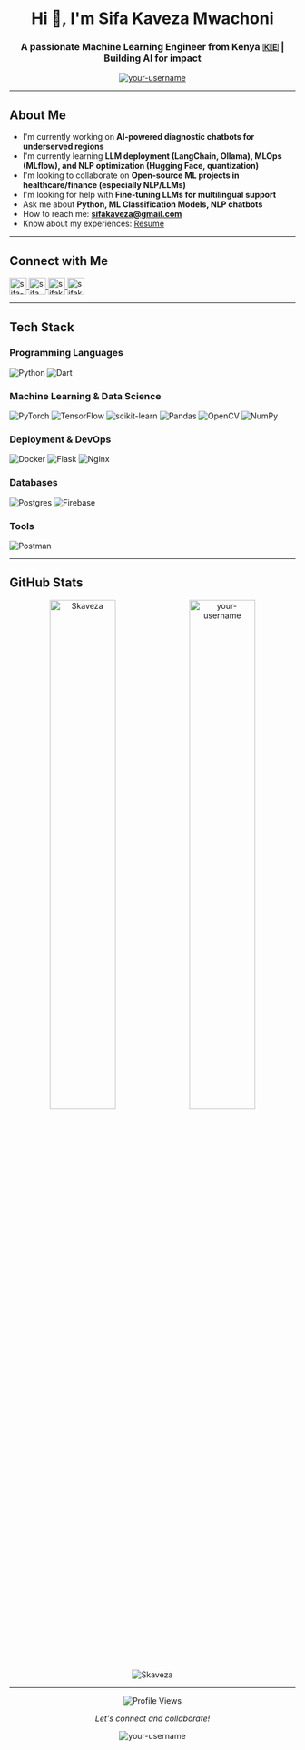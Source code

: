 <h1 align="center">Hi 👋, I'm Sifa Kaveza Mwachoni</h1>
<h3 align="center">A passionate Machine Learning Engineer from Kenya 🇰🇪 | Building AI for impact</h3>

<p align="center">
  <a href="https://github.com/ryo-ma/github-profile-trophy">
    <img src="https://github-profile-trophy.vercel.app/?username=your-username&theme=darkhub&row=1&margin-w=15" alt="your-username" />
  </a>
</p>

---

## About Me

- I'm currently working on **AI-powered diagnostic chatbots for underserved regions**
- I'm currently learning **LLM deployment (LangChain, Ollama), MLOps (MLflow), and NLP optimization (Hugging Face, quantization)**
- I'm looking to collaborate on **Open-source ML projects in healthcare/finance (especially NLP/LLMs)**
- I'm looking for help with **Fine-tuning LLMs for multilingual support**
- Ask me about **Python, ML Classification Models, NLP chatbots**
-  How to reach me: **sifakaveza@gmail.com**
- Know about my experiences: [Resume](https://docs.google.com/document/d/1a1L2TAVejGe_ys9QgPQiVHD4hmVbOVH4E11X34GCxEM/edit?usp=sharing)

---

## Connect with Me

<p align="left">
  <a href="https://www.linkedin.com/in/sifa-mwachoni/" target="blank">
    <img align="center" src="https://img.shields.io/badge/LinkedIn-0077B5?style=for-the-badge&logo=linkedin&logoColor=white" alt="sifa-mwachoni" height="30"/>
  </a>
  <a href="https://kaggle.com/sifamwachoni" target="blank">
    <img align="center" src="https://img.shields.io/badge/Kaggle-20BEFF?style=for-the-badge&logo=Kaggle&logoColor=white" alt="sifamwachoni" height="30"/>
  </a>
  <a href="https://instagram.com/sifakaveza" target="blank">
    <img align="center" src="https://img.shields.io/badge/Instagram-E4405F?style=for-the-badge&logo=instagram&logoColor=white" alt="sifakaveza" height="30"/>
  </a>
  <a href="mailto:sifakaveza@gmail.com" target="blank">
    <img align="center" src="https://img.shields.io/badge/Gmail-D14836?style=for-the-badge&logo=gmail&logoColor=white" alt="sifakaveza" height="30"/>
  </a>
</p>

---

## Tech Stack

### Programming Languages
![Python](https://img.shields.io/badge/python-3670A0?style=for-the-badge&logo=python&logoColor=ffdd54)
![Dart](https://img.shields.io/badge/dart-%230175C2.svg?style=for-the-badge&logo=dart&logoColor=white)

### Machine Learning & Data Science
![PyTorch](https://img.shields.io/badge/PyTorch-%23EE4C2C.svg?style=for-the-badge&logo=PyTorch&logoColor=white)
![TensorFlow](https://img.shields.io/badge/TensorFlow-%23FF6F00.svg?style=for-the-badge&logo=TensorFlow&logoColor=white)
![scikit-learn](https://img.shields.io/badge/scikit--learn-%23F7931E.svg?style=for-the-badge&logo=scikit-learn&logoColor=white)
![Pandas](https://img.shields.io/badge/pandas-%23150458.svg?style=for-the-badge&logo=pandas&logoColor=white)
![OpenCV](https://img.shields.io/badge/opencv-%23white.svg?style=for-the-badge&logo=opencv&logoColor=white)
![NumPy](https://img.shields.io/badge/numpy-%23013243.svg?style=for-the-badge&logo=numpy&logoColor=white)

### Deployment & DevOps
![Docker](https://img.shields.io/badge/docker-%230db7ed.svg?style=for-the-badge&logo=docker&logoColor=white)
![Flask](https://img.shields.io/badge/flask-%23000.svg?style=for-the-badge&logo=flask&logoColor=white)
![Nginx](https://img.shields.io/badge/nginx-%23009639.svg?style=for-the-badge&logo=nginx&logoColor=white)

### Databases
![Postgres](https://img.shields.io/badge/postgres-%23316192.svg?style=for-the-badge&logo=postgresql&logoColor=white)
![Firebase](https://img.shields.io/badge/firebase-%23039BE5.svg?style=for-the-badge&logo=firebase)

### Tools
![Postman](https://img.shields.io/badge/Postman-FF6C37?style=for-the-badge&logo=postman&logoColor=white)

---

##  GitHub Stats

<p align="center">
  <img src="https://github-readme-stats.vercel.app/api?username=your-username&show_icons=true&theme=radical" alt="Skaveza" width="48%" />
  <img src="https://github-readme-streak-stats.herokuapp.com/?user=your-username&theme=radical" alt="your-username" width="48%" />
</p>

<p align="center">
  <img src="https://github-readme-stats.vercel.app/api/top-langs?username=your-username&show_icons=true&locale=en&layout=compact&theme=radical" alt="Skaveza" />
</p>

---

<p align="center">
  <img src="https://visitcount.itsvg.in/api?id=your-username&label=Profile%20Views&color=0&icon=5&pretty=true" alt="Profile Views" />
</p>

<p align="center"> 
  <i>Let's connect and collaborate!</i> 
</p>

<p align="center">
  <img src="https://komarev.com/ghpvc/?username=your-username&label=Profile%20views&color=0e75b6&style=flat" alt="your-username" /> 
</p>
